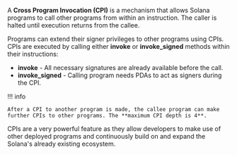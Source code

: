 A **Cross Program Invocation (CPI)** is a mechanism that allows Solana programs to call other programs from within an instruction. The caller is halted until execution returns from the callee.

Programs can extend their signer privileges to other programs using CPIs. CPIs are executed by calling either **invoke** or **invoke_signed** methods within their instructions:

- **invoke** - All necessary signatures are already available before the call.
- **invoke_signed** - Calling program needs PDAs to act as signers during the CPI.

!!! info

    After a CPI to another program is made, the callee program can make further CPIs to other programs. The **maximum CPI depth is 4**.

CPIs are a very powerful feature as they allow developers to make use of other deployed programs and continuously build on and expand the Solana's already existing ecosystem.
